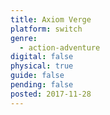 ```yaml
---
title: Axiom Verge
platform: switch
genre:
  - action-adventure
digital: false
physical: true
guide: false
pending: false
posted: 2017-11-28
---
```

